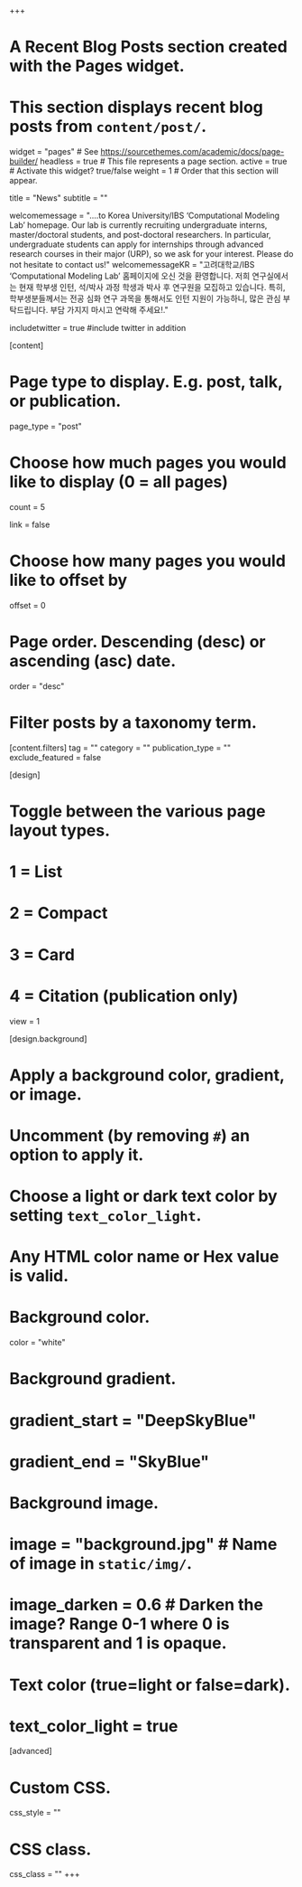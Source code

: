 +++
# A Recent Blog Posts section created with the Pages widget.
# This section displays recent blog posts from `content/post/`.

widget = "pages"  # See https://sourcethemes.com/academic/docs/page-builder/
headless = true  # This file represents a page section.
active = true  # Activate this widget? true/false
weight = 1  # Order that this section will appear.

title = "News"
subtitle = ""

welcomemessage = "....to Korea University/IBS ‘Computational Modeling Lab’ homepage. Our lab is currently recruiting undergraduate interns, master/doctoral students, and post-doctoral researchers. In particular, undergraduate students can apply for internships through advanced research courses in their major (URP), so we ask for your interest. Please do not hesitate to contact us!"
welcomemessageKR = "고려대학교/IBS ‘Computational Modeling Lab’ 홈페이지에 오신 것을 환영합니다. 저희 연구실에서는 현재 학부생 인턴, 석/박사 과정 학생과 박사 후 연구원을 모집하고 있습니다. 특히, 학부생분들께서는 전공 심화 연구 과목을 통해서도 인턴 지원이 가능하니, 많은 관심 부탁드립니다. 부담 가지지 마시고 연락해 주세요!."


includetwitter = true #include twitter in addition


[content]
  # Page type to display. E.g. post, talk, or publication.
  page_type = "post"
  
  # Choose how much pages you would like to display (0 = all pages)
  count = 5

  link = false
  
  # Choose how many pages you would like to offset by
  offset = 0

  # Page order. Descending (desc) or ascending (asc) date.
  order = "desc"

  # Filter posts by a taxonomy term.
  [content.filters]
    tag = ""
    category = ""
    publication_type = ""
    exclude_featured = false
  
[design]
  # Toggle between the various page layout types.
  #   1 = List
  #   2 = Compact
  #   3 = Card
  #   4 = Citation (publication only)
  view = 1
  
[design.background]
  # Apply a background color, gradient, or image.
  #   Uncomment (by removing `#`) an option to apply it.
  #   Choose a light or dark text color by setting `text_color_light`.
  #   Any HTML color name or Hex value is valid.
  
  # Background color.
  color = "white"
  
  # Background gradient.
  # gradient_start = "DeepSkyBlue"
  # gradient_end = "SkyBlue"
  
  # Background image.
  # image = "background.jpg"  # Name of image in `static/img/`.
  # image_darken = 0.6  # Darken the image? Range 0-1 where 0 is transparent and 1 is opaque.

  # Text color (true=light or false=dark).
  # text_color_light = true  
  
[advanced]
 # Custom CSS. 
 css_style = ""
 
 # CSS class.
 css_class = ""
+++
